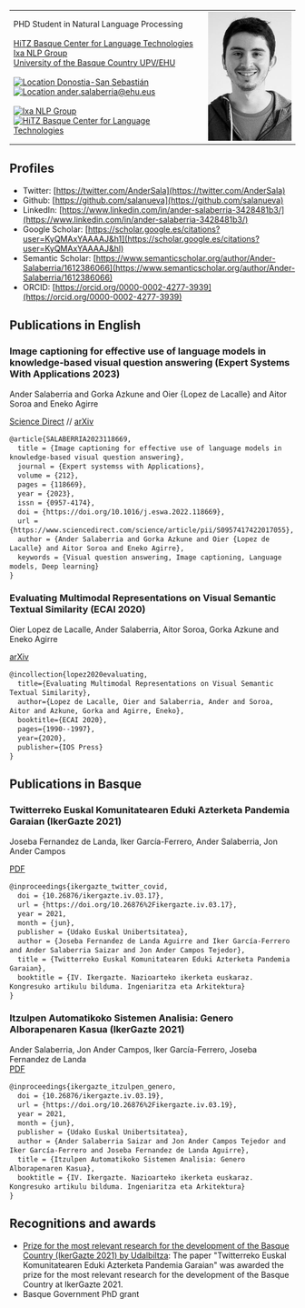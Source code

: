 <table>
  <tr>
    <td> PHD Student in Natural Language Processing<br> <br> <a href="http://www.hitz.eus/">HiTZ Basque Center for Language Technologies</a><br> <a href="http://ixa.si.ehu.es/">Ixa NLP Group</a>  <br> <a href="https://www.ehu.eus/en/en-home">University of the Basque Country UPV/EHU</a> <br> <br> <a href="https://goo.gl/maps/xFPuPztQoACVJwaJ9"> <img src="https://raw.githubusercontent.com/salanueva/salanueva.github.io/master/icons/location.png" width="18" height="20" alt="Location"> Donostia-San Sebastián</a>  <br> <a href="mailto:ander.salaberria@ehu.eus"> <img src="https://raw.githubusercontent.com/salanueva/salanueva.github.io/master/icons/mail.png" width="18" height="18" alt="Location"> ander.salaberria@ehu.eus</a>  <br>  <br> <a href="http://ixa.eus/"> <img src="https://raw.githubusercontent.com/salanueva/salanueva.github.io/master/icons/ixa.png" width="50" height="50" alt="Ixa NLP Group"> </a>  <a href="http://www.hitz.eus/"> <img src="https://raw.githubusercontent.com/salanueva/salanueva.github.io/master/icons/Hitz.png" width="300" height="50" alt="HiTZ Basque Center for Language Technologies">  </a> </td>
    <td><img src="Ander Salaberria.jpg"> </td>
  </tr>
 </table>

## Profiles
* Twitter: [https://twitter.com/AnderSala](https://twitter.com/AnderSala)
* Github: [https://github.com/salanueva](https://github.com/salanueva)
* LinkedIn: [https://www.linkedin.com/in/ander-salaberria-3428481b3/](https://www.linkedin.com/in/ander-salaberria-3428481b3/)
* Google Scholar: [https://scholar.google.es/citations?user=KyQMAxYAAAAJ&h1](https://scholar.google.es/citations?user=KyQMAxYAAAAJ&hl)
* Semantic Scholar: [https://www.semanticscholar.org/author/Ander-Salaberria/1612386066](https://www.semanticscholar.org/author/Ander-Salaberria/1612386066)
* ORCID: [https://orcid.org/0000-0002-4277-3939](https://orcid.org/0000-0002-4277-3939)

## Publications in English

### Image captioning for effective use of language models in knowledge-based visual question answering (Expert Systems With Applications 2023)
Ander Salaberria and Gorka Azkune and Oier {Lopez de Lacalle} and Aitor Soroa and Eneko Agirre

[Science Direct](https://www.sciencedirect.com/science/article/abs/pii/S0957417422017055) // [arXiv](https://arxiv.org/abs/2109.08029)
```
@article{SALABERRIA2023118669,
  title = {Image captioning for effective use of language models in knowledge-based visual question answering},
  journal = {Expert systemss with Applications},
  volume = {212},
  pages = {118669},
  year = {2023},
  issn = {0957-4174},
  doi = {https://doi.org/10.1016/j.eswa.2022.118669},
  url = {https://www.sciencedirect.com/science/article/pii/S0957417422017055},
  author = {Ander Salaberria and Gorka Azkune and Oier {Lopez de Lacalle} and Aitor Soroa and Eneko Agirre},
  keywords = {Visual question answering, Image captioning, Language models, Deep learning}
}
```

### Evaluating Multimodal Representations on Visual Semantic Textual Similarity (ECAI 2020)
Oier Lopez de Lacalle, Ander Salaberria, Aitor Soroa, Gorka Azkune and Eneko Agirre

[arXiv](https://arxiv.org/abs/2004.01894)
```
@incollection{lopez2020evaluating,
  title={Evaluating Multimodal Representations on Visual Semantic Textual Similarity},
  author={Lopez de Lacalle, Oier and Salaberria, Ander and Soroa, Aitor and Azkune, Gorka and Agirre, Eneko},
  booktitle={ECAI 2020},
  pages={1990--1997},
  year={2020},
  publisher={IOS Press}
}
```

## Publications in Basque

### Twitterreko Euskal Komunitatearen Eduki Azterketa Pandemia Garaian (IkerGazte 2021)
Joseba Fernandez de Landa, Iker García-Ferrero, Ander Salaberria, Jon Ander Campos  

[PDF](http://ixa.si.ehu.eus/sites/default/files/dokumentuak/13327/Sare_sozialen_analisia_pandemia_garaian.pdf)
```
@inproceedings{ikergazte_twitter_covid, 
  doi = {10.26876/ikergazte.iv.03.17}, 
  url = {https://doi.org/10.26876%2Fikergazte.iv.03.17}, 
  year = 2021, 
  month = {jun},
  publisher = {Udako Euskal Unibertsitatea}, 
  author = {Joseba Fernandez de Landa Aguirre and Iker García-Ferrero and Ander Salaberria Saizar and Jon Ander Campos Tejedor}, 
  title = {Twitterreko Euskal Komunitatearen Eduki Azterketa Pandemia Garaian}, 
  booktitle = {IV. Ikergazte. Nazioarteko ikerketa euskaraz. Kongresuko artikulu bilduma. Ingeniaritza eta Arkitektura}
}
```

### Itzulpen Automatikoko Sistemen Analisia: Genero Alborapenaren Kasua (IkerGazte 2021)
Ander Salaberria, Jon Ander Campos, Iker García-Ferrero, Joseba Fernandez de Landa  
[PDF](https://ixa.ehu.eus/sites/default/files/dokumentuak/13328/Itzulpen_automatikoko_sistemen_joeraren_analisia__generoaren_kasua.pdf)
```
@inproceedings{ikergazte_itzulpen_genero, 
  doi = {10.26876/ikergazte.iv.03.19}, 
  url = {https://doi.org/10.26876%2Fikergazte.iv.03.19}, 
  year = 2021, 
  month = {jun}, 
  publisher = {Udako Euskal Unibertsitatea}, 
  author = {Ander Salaberria Saizar and Jon Ander Campos Tejedor and Iker García-Ferrero and Joseba Fernandez de Landa Aguirre}, 
  title = {Itzulpen Automatikoko Sistemen Analisia: Genero Alborapenaren Kasua}, 
  booktitle = {IV. Ikergazte. Nazioarteko ikerketa euskaraz. Kongresuko artikulu bilduma. Ingeniaritza eta Arkitektura}
}
```


## Recognitions and awards
- [Prize for the most relevant research for the development of the Basque Country (IkerGazte 2021) by Udalbiltza](https://www.ueu.eus/ikergazte/blog/2021/06/14/baditugu-ikergazte2021-irabazleak/): The paper "Twitterreko Euskal Komunitatearen Eduki Azterketa Pandemia Garaian" was awarded the prize for the most relevant research for the development of the Basque Country at IkerGazte 2021.
- Basque Government PhD grant


